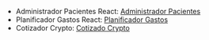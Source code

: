 - Administrador Pacientes React: [Administrador Pacientes](https://administrador-pacientes-cursoreact.netlify.app/)
- Planificador Gastos React: [Planificador Gastos](https://planificador-gastos-cursoreact.netlify.app/)
- Cotizador Crypto: [Cotizado Crypto](https://cotizador-crypto-cursoreact.netlify.app/)